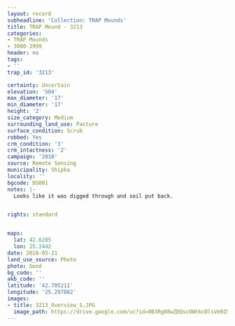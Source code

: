 ```yaml
---
layout: record
subheadline: 'Collection: TRAP Mounds'
title: TRAP Mound - 3213
categories:
- TRAP Mounds
- 3000-3999
header: no
tags:
- ''
trap_id: '3213'

certainty: Uncertain
elevation: '504'
max_diameter: '17'
min_diameter: '17'
height: '2'
size_category: Medium
surrounding_land_use: Pasture
surface_condition: Scrub
robbed: Yes
crm_condition: '3'
crm_intactness: '2'
campaign: '2010'
source: Remote Sensing
municipality: Shipka
locality: ''
bgcode: DS001
notes: |-
  Looks like it was digged through and soil put back.


rights: standard


maps:
  lat: 42.6285
  lon: 25.2442
date: 2018-05-21
land_use_source: Photo
photo: Good
bg_code: ''
akb_code: ''
latitude: '42.705211'
longitude: '25.297882'
images:
- title: 3213_Overview_S.JPG
  image_path: https://drive.google.com/uc?id=0B3Rg88wZDQscOWtkcDlsVm9ZSDg
---
```


